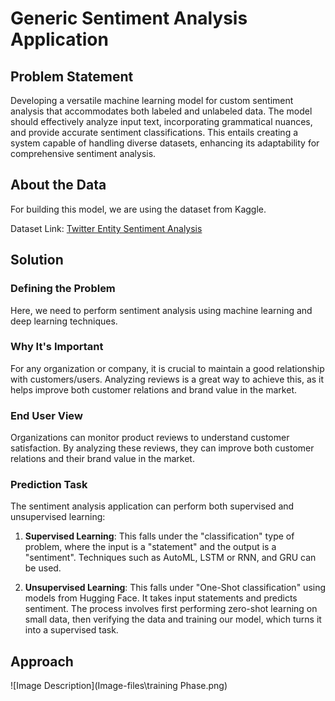 # Generic Sentiment Analysis Application

## Problem Statement

Developing a versatile machine learning model for custom sentiment analysis that accommodates both labeled and unlabeled data. The model should effectively analyze input text, incorporating grammatical nuances, and provide accurate sentiment classifications. This entails creating a system capable of handling diverse datasets, enhancing its adaptability for comprehensive sentiment analysis.

## About the Data

For building this model, we are using the dataset from Kaggle.

Dataset Link: [Twitter Entity Sentiment Analysis](https://www.kaggle.com/datasets/jp797498e/twitter-entity-sentiment-analysis/data)

## Solution

### Defining the Problem

Here, we need to perform sentiment analysis using machine learning and deep learning techniques.

### Why It's Important

For any organization or company, it is crucial to maintain a good relationship with customers/users. Analyzing reviews is a great way to achieve this, as it helps improve both customer relations and brand value in the market.

### End User View

Organizations can monitor product reviews to understand customer satisfaction. By analyzing these reviews, they can improve both customer relations and their brand value in the market.

### Prediction Task

The sentiment analysis application can perform both supervised and unsupervised learning:

1. **Supervised Learning**: This falls under the "classification" type of problem, where the input is a "statement" and the output is a "sentiment". Techniques such as AutoML, LSTM or RNN, and GRU can be used.

2. **Unsupervised Learning**: This falls under "One-Shot classification" using models from Hugging Face. It takes input statements and predicts sentiment. The process involves first performing zero-shot learning on small data, then verifying the data and training our model, which turns it into a supervised task.

## Approach

![Image Description](Image-files\training Phase.png)
